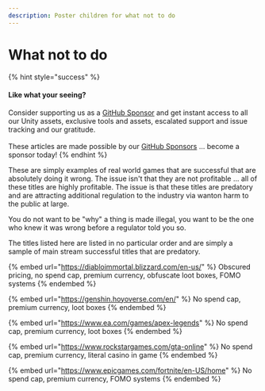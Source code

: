 ```yaml
---
description: Poster children for what not to do
---
```


# What not to do

{% hint style="success" %}
#### Like what your seeing?

Consider supporting us as a [GitHub Sponsor](../../become-a-sponsor.md) and get instant access to all our Unity assets, exclusive tools and assets, escalated support and issue tracking and our gratitude.\
\
These articles are made possible by our [GitHub Sponsors](https://github.com/sponsors/heathen-engineering) ... become a sponsor today!
{% endhint %}

These are simply examples of real world games that are successful that are absolutely doing it wrong. The issue isn't that they are not profitable ... all of these titles are highly profitable. The issue is that these titles are predatory and are attracting additional regulation to the industry via wanton harm to the public at large.

You do not want to be "why" a thing is made illegal, you want to be the one who knew it was wrong before a regulator told you so.

The titles listed here are listed in no particular order and are simply a sample of main stream successful titles that are predatory.

{% embed url="https://diabloimmortal.blizzard.com/en-us/" %}
Obscured pricing, no spend cap, premium currency, obfuscate loot boxes, FOMO systems
{% endembed %}

{% embed url="https://genshin.hoyoverse.com/en/" %}
No spend cap, premium currency, loot boxes
{% endembed %}

{% embed url="https://www.ea.com/games/apex-legends" %}
No spend cap, premium currency, loot boxes
{% endembed %}

{% embed url="https://www.rockstargames.com/gta-online" %}
No spend cap, premium currency, literal casino in game
{% endembed %}

{% embed url="https://www.epicgames.com/fortnite/en-US/home" %}
No spend cap, premium currency, FOMO systems
{% endembed %}
